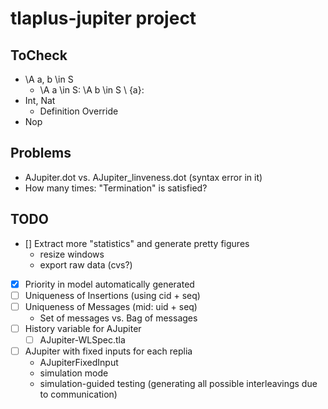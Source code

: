# tlaplus-jupiter project

## ToCheck
- \A a, b \in S
  - \A a \in S: \A b \in S \ {a}:
- Int, Nat
  - Definition Override
- Nop

## Problems
- AJupiter.dot vs. AJupiter_linveness.dot (syntax error in it)
- How many times: "Termination" is satisfied?

## TODO
- [] Extract more "statistics" and generate pretty figures
  - resize windows
  - export raw data (cvs?)
- [x] Priority in model automatically generated 
- [ ] Uniqueness of Insertions (using cid + seq)
- [ ] Uniqueness of Messages (mid: uid + seq)
  - Set of messages vs. Bag of messages
- [ ] History variable for AJupiter
  - [ ] AJupiter-WLSpec.tla
- [ ] AJupiter with fixed inputs for each replia
  - AJupiterFixedInput
  - simulation mode
  - simulation-guided testing (generating all possible interleavings due to communication)
